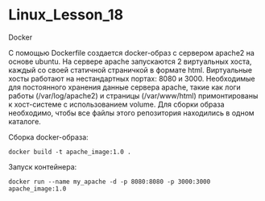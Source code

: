 # Linux_Lesson_18
Docker


С помощью Dockerfile создается docker-образ с сервером apache2 на основе ubuntu. На сервере apache запускаются 2 виртуальных хоста, каждый со своей статичной страничкой в формате html. Виртуальные хосты работают на нестандартных портах: 8080 и 3000. Необходимые для постоянного хранения данные сервера apache, такие как логи работы (/var/log/apache2) и страницы (/var/www/html) примонтированы к хост-системе с использованием volume. Для сборки образа необходимо, чтобы все файлы этого репозитория находились в одном каталоге.

Сборка docker-образа:
    
    docker build -t apache_image:1.0 .

Запуск контейнера:
    
    docker run --name my_apache -d -p 8080:8080 -p 3000:3000 apache_image:1.0
